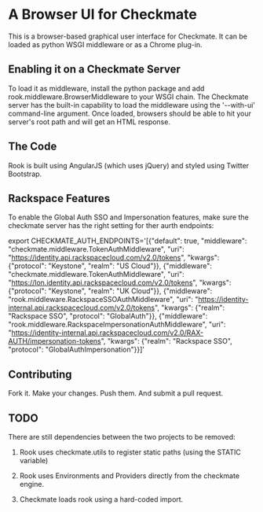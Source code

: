 A Browser UI for Checkmate
==========================

This is a browser-based graphical user interface for Checkmate. It can be
loaded as python WSGI middleware or as a Chrome plug-in.


Enabling it on a Checkmate Server
---------------------------------
To load it as middleware, install the python package and add
rook.middleware.BrowserMiddleware to your WSGI chain. The Checkmate server has
the built-in capability to load the middleware using the '--with-ui'
command-line argument. Once loaded, browsers should be able to hit your
server's root path and will get an HTML response.


The Code
--------
Rook is built using AngularJS (which uses jQuery) and styled using Twitter
Bootstrap.


Rackspace Features
------------------

To enable the Global Auth SSO and Impersonation features, make sure the
checkmate server has the right setting for ther aurth endpoints:


export CHECKMATE_AUTH_ENDPOINTS='[{"default": true, "middleware": "checkmate.middleware.TokenAuthMiddleware", "uri": "https://identity.api.rackspacecloud.com/v2.0/tokens", "kwargs": {"protocol": "Keystone", "realm": "US Cloud"}}, {"middleware": "checkmate.middleware.TokenAuthMiddleware", "uri": "https://lon.identity.api.rackspacecloud.com/v2.0/tokens", "kwargs": {"protocol": "Keystone", "realm": "UK Cloud"}}, {"middleware": "rook.middleware.RackspaceSSOAuthMiddleware", "uri": "https://identity-internal.api.rackspacecloud.com/v2.0/tokens", "kwargs": {"realm": "Rackspace SSO", "protocol": "GlobalAuth"}}, {"middleware": "rook.middleware.RackspaceImpersonationAuthMiddleware", "uri": "https://identity-internal.api.rackspacecloud.com/v2.0/RAX-AUTH/impersonation-tokens", "kwargs": {"realm": "Rackspace SSO", "protocol": "GlobalAuthImpersonation"}}]'



Contributing
------------
Fork it. Make your changes. Push them. And submit a pull request.

TODO
----
There are still dependencies between the two projects to be removed:

1. Rook uses checkmate.utils to register static paths (using the STATIC
   variable)

2. Rook uses Environments and Providers directly from the checkmate engine.

3. Checkmate loads rook using a hard-coded import.
